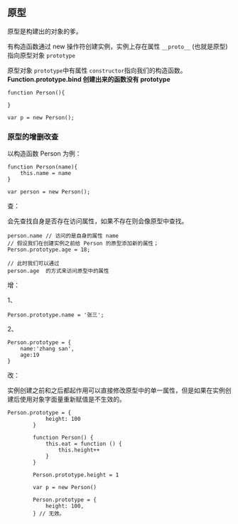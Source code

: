 ## 原型

原型是构建出的对象的爹。

有构造函数通过 new 操作符创建实例，实例上存在属性 `__proto__` (也就是原型) 指向原型对象 `prototype`

原型对象 `prototype`中有属性 `constructor`指向我们的构造函数。
**Function.prototype.bind 创建出来的函数没有 prototype**

```
function Person(){

}

var p = new Person();
```



### 原型的增删改查

以构造函数 Person 为例：

```
function Person(name){
	this.name = name
}

var person = new Person();
```

查：

会先查找自身是否存在访问属性，如果不存在则会像原型中查找。

```
person.name // 访问的是自身的属性 name
// 假设我们在创建实例之前给 Person 的原型添加新的属性；
Person.prototype.age = 18;

// 此时我们可以通过
person.age  的方式来访问原型中的属性
```

增：

1、

```
Person.prototype.name = '张三';
```

 2、

```
Person.prototype = {
	name:'zhang san',
	age:19
}
```

改：

实例创建之前和之后都起作用可以直接修改原型中的单一属性，但是如果在实例创建后使用对象字面量重新赋值是不生效的。

```
Person.prototype = {
            height: 100
        }

        function Person() {
            this.eat = function () {
                this.height++
            }
        }

        Person.prototype.height = 1

        var p = new Person()

        Person.prototype = {
            height: 100,
        } // 无效。
```

